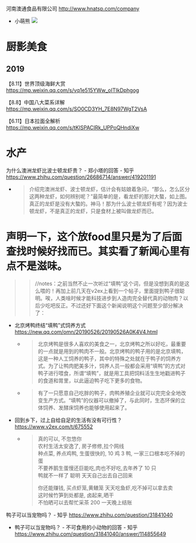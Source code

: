 
河南澳通食品有限公司 http://www.hnatsp.com/company
- 小萌熊 ![](http://www.hnatsp.com/product/8_43)

# 厨影美食

## 2019

【8.11】世界顶级海鲜大赏 https://mp.weixin.qq.com/s/vq1e515YWw_oITIkDphgog 

【8.8】中国八大菜系详解 https://mp.weixin.qq.com/s/SO0CD3YH_7E8N97WgT2VsA

【6.11】日本拉面全解析 https://mp.weixin.qq.com/s/tKISPACIRk_UPPoQHndiXw

# 水产

为什么澳洲龙虾比波士顿龙虾贵？ - 郑小塔的回答 - 知乎 https://www.zhihu.com/question/26686714/answer/419201191
- > 介绍完澳洲龙虾、波士顿龙虾，估计会有姑娘着急问，“那么，怎么区分这两种龙虾，如何辨别呢？”最简单的是，看龙虾的那对大螯，如上图。真正的龙虾是没有大螯的。神马！那为什么波士顿龙虾有呢？因为波士顿龙虾，不是真正的龙虾，只是食材上被叫做龙虾而已。

# 声明一下，这个放food里只是为了后面查找时候好找而已。其实看了新闻心里有点不是滋味。

>> //notes：之前当然不止一次听过“填鸭”这个词，但是没想到真的是这么喂的！再加上前几天在v2ex上看到一个帖子，里面提到鸭子很聪明。唉，人类啥时候才能科技进步到人造肉完全替代真的动物肉？以后少吃吧反正。不过还好下面这个新闻说明这个问题至少部分解决了：
- 北京烤鸭终结“填鸭”式饲养方式 https://new.qq.com/omn/20190526/20190526A0K4V4.html
  * > 北京烤鸭是很多人喜欢的美食之一，北京烤鸭之所以好吃，最重要的一点就是用到的鸭肉不一般。北京烤鸭的鸭子用的是北京填鸭，这是一种人工饲养的鸭子，其中的特殊之处就在于鸭子的饲养方式。为了让鸭肉肥美多汁，饲养人员一般都会采用“填鸭”的方式对鸭子进行喂食，所谓“填鸭”，就是用工具把饲料活生生地戳进鸭子的食道和胃里，以此逼迫鸭子吃下更多的食物。
  * > 有了一只愿意自己吃胖的鸭子，肉鸭养殖企业就可以完完全全地改变生产方式。“填鸭”的仪器可以撤掉了，与此同时，生态环保的立体饲养、发酵床饲养也能够使用起来了。
- 回到乡下，过上自给自足的生活有没有可行性？ https://www.v2ex.com/t/675552
  * > 真的可以, 不忽悠你 <br> 农村生活太安逸了, 房子修修,拉个网线 <br> 种点菜, 养点鸡鸭, 生蛋很快的, 10 鸡 3 鸭, 一家三口根本吃不掉的蛋 <br> 不要养鹅生蛋慢还巨能吃,肉也不好吃,去年养了 10 只 <br> 鸭就不一样了 聪明 天天自己出去自己回来
    >
    > 你还能赚钱, 买点虾笼,黄鳝笼 天天吃鱼虾,吃不掉可以拿去卖 <br> 这时候竹笋到处都是, 卤起来,晒干 <br> 不怕晒可以去帮忙采茶 200 一天晚上结账

鸭子可以当宠物吗？ - 知乎 https://www.zhihu.com/question/31841040
- 鸭子可以当宠物吗？ - 不可食用的小动物的回答 - 知乎 https://www.zhihu.com/question/31841040/answer/114855649
